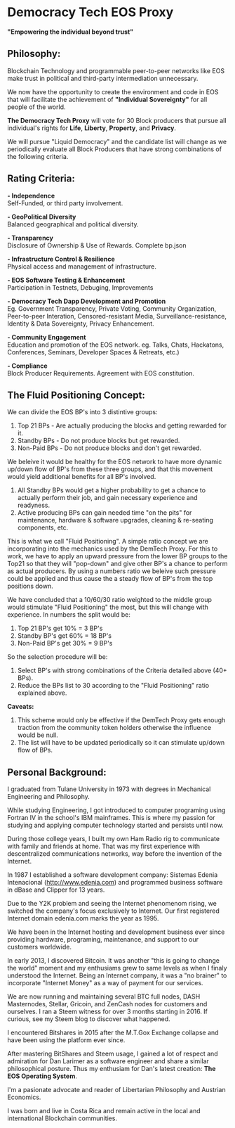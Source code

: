 # Democracy Tech EOS Proxy
**"Empowering the individual beyond trust"**


## Philosophy: ##
Blockchain Technology and programmable peer-to-peer networks like EOS make trust in political and third-party intermediation unnecessary.  

We now have the opportunity  to create the environment and code in EOS that will facilitate the achievement of **"Individual Sovereignty"** for all people of the world.

**The Democracy Tech Proxy**  will vote for 30 Block producers that pursue all individual's rights for **Life**, **Liberty**, **Property**, and **Privacy**.

We will pursue "Liquid Democracy" and the candidate list will change as we periodically evaluate all Block Producers that have strong combinations of the following criteria.

## Rating Criteria: ##  
**- Independence**   
	Self-Funded, or third party involvement. 

**- GeoPolitical Diversity**  
	Balanced geographical and political diversity.

**- Transparency**    
 	 Disclosure of Ownership & Use of Rewards. Complete bp.json

**- Infrastructure Control & Resilience**   
	Physical access and management of infrastructure.

**- EOS Software Testing & Enhancement**  
	Participation in Testnets, Debuging, Improvements
	
**- Democracy Tech Dapp Development and Promotion**  
	Eg. Government Transparency, Private Voting, Community Organization, Peer-to-peer Interation,
	Censored-resistant Media,  Surveillance-resistance, Identity & Data Sovereignty, Privacy Enhancement.    

**-  Community Engagement**  
 	Education and promotion of the EOS network. 
	eg. Talks, Chats, Hackatons, Conferences, Seminars, Developer Spaces & Retreats, etc.)
	
**- Compliance**  
Block Producer Requirements. Agreement with EOS constitution.


## The Fluid Positioning Concept: ##
We can divide the EOS BP's into 3 distintive groups:
 
1. Top 21 BPs	- Are actually producing the blocks and getting rewarded for it.  
2. Standby BPs 	- Do not produce blocks but get rewarded.  
3. Non-Paid BPs	- Do not produce blocks and don't get rewarded. 

We beleive it would be healthy for the EOS network to have more dynamic up/down flow of BP's from these three groups, and that this movement would yield additional benefits for all BP's involved.

1. All Standby BPs would get a higher probability to get a chance to actually perform their job, and gain necessary experience and readyness. 
2. Active producing BPs can gain needed time "on the pits" for maintenance, hardware & software upgrades, cleaning & re-seating components, etc.

This is what we call "Fluid Positioning". A simple ratio concept we are incorporating into the mechanics used by the DemTech Proxy.
For this to work, we have to apply an upward pressure from the lower BP groups to the Top21 so that they will "pop-down" and give other BP's a chance to perform as actual producers.
By using a numbers ratio we beleive such pressure could be applied and thus cause the a steady flow of BP's from the top positions down.  

We have concluded that a 10/60/30 ratio weighted to the middle group would stimulate "Fluid Positioning" the most, but this will  change with experience.
In numbers the split would be: 
1. Top 21 BP's get 10% = 3 BP's 
2. Standby BP's get 60% = 18 BP's
3. Non-Paid BP's get 30% = 9 BP's

So the selection procedure will be:
1. Select BP's with strong combinations of the Criteria detailed above (40+ BPs).
2. Reduce the BPs list to 30 according to the "Fluid Positioning" ratio explained above.

**Caveats:** 
1. This scheme would only be effective if the DemTech Proxy gets enough traction from the community token holders otherwise the influence would be null.
2. The list will have to be updated periodically so it can stimulate up/down flow of BPs.
	

## Personal Background: ##
I graduated from Tulane University in 1973 with degrees in Mechanical Engineering and Philosophy.

While studying Engineering, I got introduced to computer programing using Fortran IV in the school's IBM mainframes. 
This is where my passion for studying and applying computer technology started and persists until now. 

During those college years, I built my own Ham Radio rig to communicate with family and friends at home. That was my first experience with descentralized communications networks, way before the invention of the Internet.

In 1987 I established a software development company: Sistemas Edenia Intenacional (http://www.edenia.com) and programmed business software in dBase and Clipper for 13 years.

Due to the Y2K problem and seeing the Internet phenomenom rising, we switched the company's focus exclusively to Internet. Our first registered Internet domain edenia.com marks the year as 1995.

We have been in the Internet hosting and development business ever since providing hardware, programing, maintenance, and support to our customers worldwide.

In early 2013, I discovered Bitcoin. It was another "this is going to change the world" moment and my enthusiams grew to same levels as when I finaly understood the Internet. Being an Internet company, it was a "no brainer" to incorporate "Internet Money" as a way of payment for our services.

We are now running and maintaining several BTC full nodes, DASH Masternodes, Stellar, Gricoin, and ZenCash nodes for customers and ourselves.
I ran a Steem witness for over 3 months starting in 2016. If curious, see my Steem blog to discover what happened.

I encountered Bitshares in 2015 after the M.T.Gox Exchange collapse and have been using the platform ever since.

After mastering BitShares and Steem usage, I gained a lot of respect and admiration for Dan Larimer as a software engineer and share a similar philosophical posture. Thus my enthusiam for Dan's latest creation: **The EOS Operating System**.

I'm a pasionate advocate and reader of Libertarian Philosophy and Austrian Economics.

I was born and live in Costa Rica and remain active in the local and international Blockchain communities.
